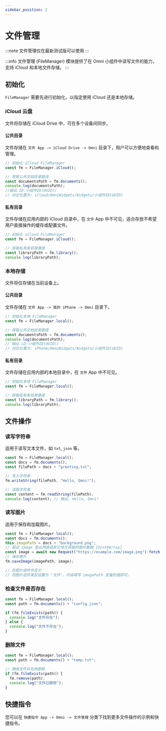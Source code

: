 ```yaml
---
sidebar_position: 2
---
```

# 文件管理
:::note
文件管理仅在最新测试版可以使用
:::


:::info
文件管理 (FileManager) 模块提供了在 Omni 小组件中读写文件的能力，支持 iCloud 和本地文件存储。
:::

## 初始化

`FileManager` 需要先进行初始化，以指定使用 iCloud 还是本地存储。

### iCloud 云盘

文件将存储在 iCloud Drive 中，可在多个设备间同步。

#### 公共目录

文件存储在 `文件 App -> iCloud Drive -> Omni` 目录下，用户可以方便地查看和管理。

```javascript
// 初始化 iCloud FileManager
const fm = FileManager.iCloud();

// 获取公共文档目录路径
const documentsPath = fm.documents();
console.log(documentsPath);
//输出 ID:小组件ID(UUID)/
// 对应位置为: iCloud/OmniWidgets/Widgets/小组件ID(UUID)
```

#### 私有目录

文件存储在应用内部的 iCloud 目录中，在 `文件` App 中不可见，适合存放不希望用户直接操作的缓存或配置文件。

```javascript
// 初始化 iCloud FileManager
const fm = FileManager.iCloud();

// 获取私有库目录路径
const libraryPath = fm.library();
console.log(libraryPath);
```

### 本地存储

文件将仅存储在当前设备上。

#### 公共目录

文件存储在 `文件 App -> 我的 iPhone -> Omni` 目录下。

```javascript
// 初始化本地 FileManager
const fm = FileManager.local();

// 获取公共文档目录路径
const documentsPath = fm.documents();
console.log(documentsPath);
// 输出 LD:小组件ID(UUID)/
// 对应位置为: iPhone/OmniWidgets/Widgets/小组件ID(UUID)
```

#### 私有目录

文件存储在应用内部的本地目录中，在 `文件` App 中不可见。

```javascript
// 初始化本地 FileManager
const fm = FileManager.local();

// 获取私有库目录路径
const libraryPath = fm.library();
console.log(libraryPath);
```

## 文件操作

### 读写字符串

适用于读写文本文件，如 `txt`, `json` 等。

```javascript
const fm = FileManager.local();
const docs = fm.documents();
const filePath = docs + "greeting.txt";

// 写入字符串
fm.writeString(filePath, "Hello, Omni!");

// 读取字符串
const content = fm.readString(filePath);
console.log(content); // 输出: Hello, Omni!
```

### 读写图片

适用于保存和加载图片。

```javascript
const fm = FileManager.local();
const docs = fm.documents();
this.imagePath = docs + "background.png";
// 假设 image 是从网络或其它地方获取的图片数据 [Uint8Array]
const image = await new Request("https://example.com/image.png").fetch();
// 保存图片
fm.saveImage(imagePath, image);

// 在图片组件中显示
// 将图片组件类型设置为 "文件"，内容填写 imagePath 变量的值即可。
```

### 检查文件是否存在

```javascript
const fm = FileManager.local();
const path = fm.documents() + "config.json";

if (fm.fileExists(path)) {
  console.log("文件存在");
} else {
  console.log("文件不存在");
}
```

### 删除文件

```javascript
const fm = FileManager.local();
const path = fm.documents() + "temp.txt";

// 确保文件存在再删除
if (fm.fileExists(path)) {
  fm.remove(path);
  console.log("文件已删除");
}
```

## 快捷指令

您可以在 `快捷指令 App -> Omni -> 文件管理` 分类下找到更多文件操作的示例和快捷指令。